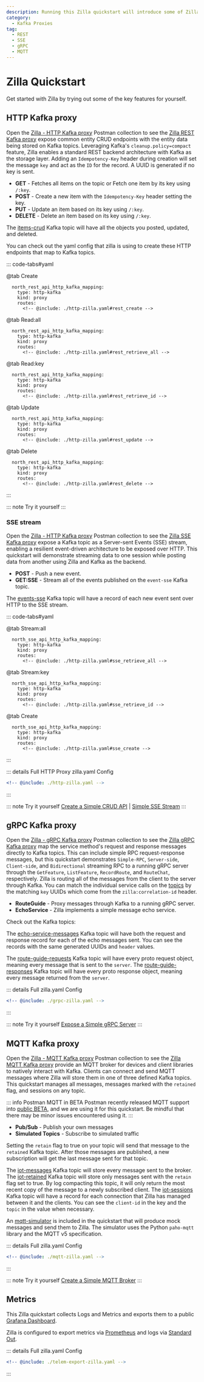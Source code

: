 ```yaml
---
description: Running this Zilla quickstart will introduce some of Zilla's main features.
category:
  - Kafka Proxies
tag:
  - REST
  - SSE
  - gRPC
  - MQTT
---
```


# Zilla Quickstart

Get started with Zilla by trying out some of the key features for yourself.

## HTTP Kafka proxy

Open the [Zilla - HTTP Kafka proxy](https://www.postman.com/aklivity-zilla/workspace/aklivity-zilla-quickstart/overview) Postman collection to see the [Zilla REST Kafka proxy](../../concepts/kafka-proxies/http-proxy.md) expose common entity CRUD endpoints with the entity data being stored on Kafka topics. Leveraging Kafka's `cleanup.policy=compact` feature, Zilla enables a standard REST backend architecture with Kafka as the storage layer. Adding an `Idempotency-Key` header during creation will set the message `key` and act as the `ID` for the record. A UUID is generated if no key is sent.

- **GET** - Fetches all items on the topic or Fetch one item by its key using `/:key`.
- **POST** - Create a new item with the `Idempotency-Key` header setting the key.
- **PUT** - Update an item based on its key using `/:key`.
- **DELETE** - Delete an item based on its key using `/:key`.

The [items-crud](https://quickstart.aklivity.io/kafka/ui/clusters/local/all-topics/items-crud/messages) Kafka topic will have all the objects you posted, updated, and deleted.

You can check out the yaml config that zilla is using to create these HTTP endpoints that map to Kafka topics.

::: code-tabs#yaml

@tab Create

```yaml{6,7,10,11}
  north_rest_api_http_kafka_mapping:
    type: http-kafka
    kind: proxy
    routes:
      <!-- @include: ./http-zilla.yaml#rest_create -->
```

@tab Read:all

```yaml{6,7,10,11}
  north_rest_api_http_kafka_mapping:
    type: http-kafka
    kind: proxy
    routes:
      <!-- @include: ./http-zilla.yaml#rest_retrieve_all -->
```

@tab Read:key

```yaml{6,7,10,11,13}
  north_rest_api_http_kafka_mapping:
    type: http-kafka
    kind: proxy
    routes:
      <!-- @include: ./http-zilla.yaml#rest_retrieve_id -->
```

@tab Update

```yaml{6,7,10,11}
  north_rest_api_http_kafka_mapping:
    type: http-kafka
    kind: proxy
    routes:
      <!-- @include: ./http-zilla.yaml#rest_update -->
```

@tab Delete

```yaml{6,7,10,11}
  north_rest_api_http_kafka_mapping:
    type: http-kafka
    kind: proxy
    routes:
      <!-- @include: ./http-zilla.yaml#rest_delete -->
```

:::

::: note Try it yourself
:::

### SSE stream

Open the [Zilla - HTTP Kafka proxy](https://www.postman.com/aklivity-zilla/workspace/aklivity-zilla-quickstart/overview) Postman collection to see the [Zilla SSE Kafka proxy](../../concepts/kafka-proxies/http-proxy.md#sse-streaming) expose a Kafka topic as a Server-sent Events (SSE) stream, enabling a resilient event-driven architecture to be exposed over HTTP. This quickstart will demonstrate streaming data to one session while posting data from another using Zilla and Kafka as the backend.

- **POST** - Push a new event.
- **GET:SSE** - Stream all of the events published on the `event-sse` Kafka topic.

The [events-sse](https://quickstart.aklivity.io/kafka/ui/clusters/local/all-topics/events-sse/messages) Kafka topic will have a record of each new event sent over HTTP to the SSE stream.

::: code-tabs#yaml

@tab Stream:all

```yaml{6,7,10,11}
  north_sse_api_http_kafka_mapping:
    type: http-kafka
    kind: proxy
    routes:
      <!-- @include: ./http-zilla.yaml#sse_retrieve_all -->
```

@tab Stream:key

```yaml{6,7,10,11,13}
  north_sse_api_http_kafka_mapping:
    type: http-kafka
    kind: proxy
    routes:
      <!-- @include: ./http-zilla.yaml#sse_retrieve_id -->
```

@tab Create

```yaml{6,7,10,11}
  north_sse_api_http_kafka_mapping:
    type: http-kafka
    kind: proxy
    routes:
      <!-- @include: ./http-zilla.yaml#sse_create -->
```

:::

::: details Full HTTP Proxy zilla.yaml Config

```yaml
<!-- @include: ./http-zilla.yaml -->
```

:::

::: note Try it yourself
[Create a Simple CRUD API](../rest/rest-intro.md) | [Simple SSE Stream](../sse/sse-intro.md)
:::

## gRPC Kafka proxy

Open the [Zilla - gRPC Kafka proxy](https://www.postman.com/aklivity-zilla/workspace/aklivity-zilla-quickstart/overview) Postman collection to see the [Zilla gRPC Kafka proxy](../../concepts/kafka-proxies/grpc-proxy.md) map the service method's request and response messages directly to Kafka topics. This can include simple RPC request-response messages, but this quickstart demonstrates `Simple-RPC`, `Server-side`, `Client-side`, and `Bidirectional` streaming RPC to a running gRPC server through the `GetFeature`, `ListFeature`, `RecordRoute`, and `RouteChat`, respectively. Zilla is routing all of the messages from the client to the server through Kafka. You can match the individual service calls on the [topics](#kafka-topics) by the matching `key` UUIDs which come from the `zilla:correlation-id` header.

- **RouteGuide** - Proxy messages through Kafka to a running gRPC server.
- **EchoService** - Zilla implements a simple message echo service.

Check out the Kafka topics:

The [echo-service-messages](https://quickstart.aklivity.io/kafka/ui/clusters/local/all-topics/echo-service-messages/messages) Kafka topic will have both the request and response record for each of the echo messages sent. You can see the records with the same generated UUIDs and `header` values.

The [route-guide-requests](https://quickstart.aklivity.io/kafka/ui/clusters/local/all-topics/route-guide-requests/messages) Kafka topic will have every proto request object, meaning every message that is sent to the `server`. The [route-guide-responses](https://quickstart.aklivity.io/kafka/ui/clusters/local/all-topics/route-guide-responses/messages) Kafka topic will have every proto response object, meaning every message returned from the `server`.

::: details Full zilla.yaml Config

```yaml
<!-- @include: ./grpc-zilla.yaml -->
```

:::

::: note Try it yourself
[Expose a Simple gRPC Server](../grpc/grpc-intro.md)
:::

## MQTT Kafka proxy

Open the [Zilla - MQTT Kafka proxy](https://www.postman.com/aklivity-zilla/workspace/aklivity-zilla-quickstart/overview) Postman collection to see the [Zilla MQTT Kafka proxy](../../concepts/kafka-proxies/mqtt-proxy.md) provide an MQTT broker for devices and client libraries to natively interact with Kafka. Clients can connect and send MQTT messages where Zilla will store them in one of three defined Kafka topics. This quickstart manages all messages, messages marked with the `retained` flag, and sessions on any topic.

::: info Postman MQTT in BETA
Postman recently released MQTT support into [public BETA](https://blog.postman.com/postman-supports-mqtt-apis/), and we are using it for this quickstart. Be mindful that there may be minor issues encountered using it.
:::

- **Pub/Sub** - Publish your own messages
- **Simulated Topics** - Subscribe to simulated traffic

Setting the `retain` flag to true on your topic will send that message to the `retained` Kafka topic. After those messages are published, a new subscription will get the last message sent for that topic.

The [iot-messages](https://quickstart.aklivity.io/kafka/ui/clusters/local/all-topics/iot-messages/messages) Kafka topic will store every message sent to the broker. The [iot-retained](https://quickstart.aklivity.io/kafka/ui/clusters/local/all-topics/iot-retained/messages) Kafka topic will store only messages sent with the `retain` flag set to true. By log compacting this topic, it will only return the most recent copy of the message to a newly subscribed client. The [iot-sessions](https://quickstart.aklivity.io/kafka/ui/clusters/local/all-topics/iot-sessions/messages) Kafka topic will have a record for each connection that Zilla has managed between it and the clients. You can see the `client-id` in the key and the `topic` in the value when necessary.

An [mqtt-simulator](https://github.com/DamascenoRafael/mqtt-simulator) is included in the quickstart that will produce mock messages and send them to Zilla. The simulator uses the Python `paho-mqtt` library and the MQTT v5 specification.

::: details Full zilla.yaml Config

```yaml
<!-- @include: ./mqtt-zilla.yaml -->
```

:::

::: note Try it yourself
[Create a Simple MQTT Broker](../mqtt/mqtt-intro.md)
:::

## Metrics

This Zilla quickstart collects Logs and Metrics and exports them to a public [Grafana Dashboard](https://aklivity.grafana.net/d/sadlil-loki-apps-dashboard/logs-app?orgId=1&var-app=taxi-demo%2Fzilla&var-search=).

Zilla is configured to export metrics via [Prometheus](../../reference/config/telemetry/exporters/exporter-prometheus.md) and logs via [Standard Out](../../reference/config/telemetry/exporters/exporter-stdout.md).

::: details Full zilla.yaml Config

```yaml
<!-- @include: ./telem-export-zilla.yaml -->
```

:::
